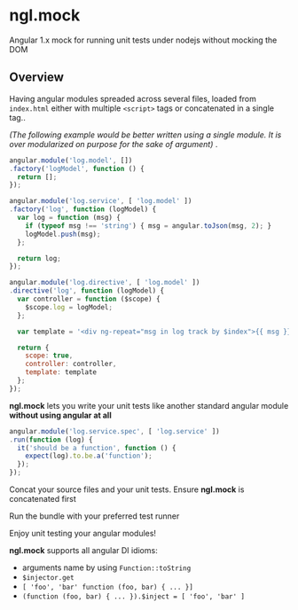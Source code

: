 ngl.mock
========

Angular 1.x mock for running unit tests under nodejs without mocking the DOM

Overview
--------

Having angular modules spreaded across several files, loaded from `index.html`
either with multiple `<script>` tags or concatenated in a single tag..

_(The following example would be better written using a single module. It is
over modularized on purpose for the sake of argument)_
.

```js
angular.module('log.model', [])
.factory('logModel', function () {
  return [];
});
```

```js
angular.module('log.service', [ 'log.model' ])
.factory('log', function (logModel) {
  var log = function (msg) {
    if (typeof msg !== 'string') { msg = angular.toJson(msg, 2); }
    logModel.push(msg);
  };

  return log;
});
```

```js
angular.module('log.directive', [ 'log.model' ])
.directive('log', function (logModel) {
  var controller = function ($scope) {
    $scope.log = logModel;
  };

  var template = '<div ng-repeat="msg in log track by $index">{{ msg }}</div>';

  return {
    scope: true,
    controller: controller,
    template: template
  };
});
```

**ngl.mock** lets you write your unit tests like another standard angular
module **without using angular at all**

```js
angular.module('log.service.spec', [ 'log.service' ])
.run(function (log) {
  it('should be a function', function () {
    expect(log).to.be.a('function');
  });
});
```

Concat your source files and your unit tests. Ensure **ngl.mock** is
concatenated first

Run the bundle with your preferred test runner

Enjoy unit testing your angular modules!

**ngl.mock** supports all angular DI idioms:

  * arguments name by using `Function::toString`
  * `$injector.get`
  * `[ 'foo', 'bar' function (foo, bar) { ... }]`
  * `(function (foo, bar) { ... }).$inject = [ 'foo', 'bar' ]`
